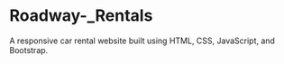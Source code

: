 # Roadway-_Rentals
A responsive car rental website built using HTML, CSS, JavaScript, and Bootstrap.

